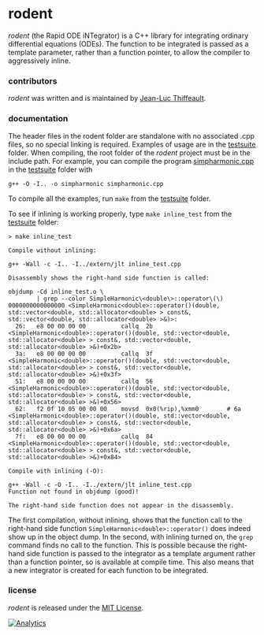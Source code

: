# rodent

*rodent* (the Rapid ODE iNTegrator) is a C++ library for integrating ordinary differential equations (ODEs).  The function to be integrated is passed as a template parameter, rather than a function pointer, to allow the compiler to aggressively inline.

### contributors

*rodent* was written and is maintained by [Jean-Luc Thiffeault][1].

### documentation

The header files in the rodent folder are standalone with no associated .cpp files, so no special linking is required.  Examples of usage are in the [testsuite][2] folder.  When compiling, the root folder of the *rodent* project must be in the include path.  For example, you can compile the program [simpharmonic.cpp][3] in the [testsuite][2] folder with
```
g++ -O -I.. -o simpharmonic simpharmonic.cpp
```
To compile all the examples, run `make` from the [testsuite][2] folder.

To see if inlining is working properly, type `make inline_test` from the [testsuite][2] folder:
```Shell
> make inline_test

Compile without inlining:

g++ -Wall -c -I.. -I../extern/jlt inline_test.cpp

Disassembly shows the right-hand side function is called:

objdump -Cd inline_test.o \
		| grep --color SimpleHarmonic\<double\>::operator\(\)
0000000000000000 <SimpleHarmonic<double>::operator()(double, std::vector<double, std::allocator<double> > const&, std::vector<double, std::allocator<double> >&)>:
  26:	e8 00 00 00 00       	callq  2b <SimpleHarmonic<double>::operator()(double, std::vector<double, std::allocator<double> > const&, std::vector<double, std::allocator<double> >&)+0x2b>
  3a:	e8 00 00 00 00       	callq  3f <SimpleHarmonic<double>::operator()(double, std::vector<double, std::allocator<double> > const&, std::vector<double, std::allocator<double> >&)+0x3f>
  51:	e8 00 00 00 00       	callq  56 <SimpleHarmonic<double>::operator()(double, std::vector<double, std::allocator<double> > const&, std::vector<double, std::allocator<double> >&)+0x56>
  62:	f2 0f 10 05 00 00 00 	movsd  0x0(%rip),%xmm0        # 6a <SimpleHarmonic<double>::operator()(double, std::vector<double, std::allocator<double> > const&, std::vector<double, std::allocator<double> >&)+0x6a>
  7f:	e8 00 00 00 00       	callq  84 <SimpleHarmonic<double>::operator()(double, std::vector<double, std::allocator<double> > const&, std::vector<double, std::allocator<double> >&)+0x84>

Compile with inlining (-O):

g++ -Wall -c -O -I.. -I../extern/jlt inline_test.cpp
Function not found in objdump (good)!

The right-hand side function does not appear in the disassembly.
```
The first compilation, without inlining, shows that the function call to the right-hand side function `SimpleHarmonic<double>::operator()` does indeed show up in the object dump.  In the second, with inlining turned on, the `grep` command finds no call to the function.  This is possible because the right-hand side function is passed to the integrator as a template argument rather than a function pointer, so is available at compile time.  This also means that a new integrator is created for each function to be integrated.

### license

*rodent* is released under the [MIT License][4].

[1]: http://www.math.wisc.edu/~jeanluc/
[2]: https://github.com/jeanluct/rodent/raw/master/testsuite
[3]: https://github.com/jeanluct/rodent/raw/master/testsuite/simpharmonic.cpp
[4]: https://github.com/jeanluct/rodent/raw/master/LICENSE

[![Analytics](https://ga-beacon.appspot.com/UA-58116885-1/rodent/readme)](https://github.com/igrigorik/ga-beacon)
